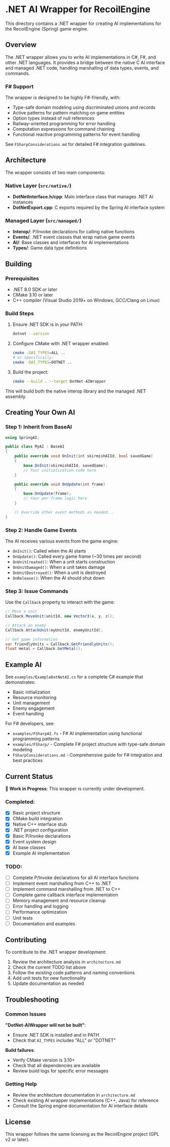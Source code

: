 # .NET AI Wrapper for RecoilEngine

This directory contains a .NET wrapper for creating AI implementations for the RecoilEngine (Spring) game engine.

## Overview

The .NET wrapper allows you to write AI implementations in C#, F#, and other .NET languages. It provides a bridge between the native C AI interface and managed .NET code, handling marshalling of data types, events, and commands.

### F# Support

The wrapper is designed to be highly F#-friendly, with:
- Type-safe domain modeling using discriminated unions and records
- Active patterns for pattern matching on game entities
- Option types instead of null references
- Railway-oriented programming for error handling
- Computation expressions for command chaining
- Functional reactive programming patterns for event handling

See `FSharpConsiderations.md` for detailed F# integration guidelines.

## Architecture

The wrapper consists of two main components:

### Native Layer (`src/native/`)
- **DotNetInterface.h/cpp**: Main interface class that manages .NET AI instances
- **DotNetExport.cpp**: C exports required by the Spring AI interface system

### Managed Layer (`src/managed/`)
- **Interop/**: P/Invoke declarations for calling native functions
- **Events/**: .NET event classes that wrap native game events
- **AI/**: Base classes and interfaces for AI implementations
- **Types/**: Game data type definitions

## Building

### Prerequisites
- .NET 8.0 SDK or later
- CMake 3.10 or later
- C++ compiler (Visual Studio 2019+ on Windows, GCC/Clang on Linux)

### Build Steps

1. Ensure .NET SDK is in your PATH:
   ```bash
   dotnet --version
   ```

2. Configure CMake with .NET wrapper enabled:
   ```bash
   cmake -DAI_TYPES=ALL ..
   # or specifically:
   cmake -DAI_TYPES=DOTNET ..
   ```

3. Build the project:
   ```bash
   cmake --build . --target DotNet-AIWrapper
   ```

This will build both the native interop library and the managed .NET assembly.

## Creating Your Own AI

### Step 1: Inherit from BaseAI

```csharp
using SpringAI;

public class MyAI : BaseAI
{
    public override void OnInit(int skirmishAIId, bool savedGame)
    {
        base.OnInit(skirmishAIId, savedGame);
        // Your initialization code here
    }

    public override void OnUpdate(int frame)
    {
        base.OnUpdate(frame);
        // Your per-frame logic here
    }

    // Override other event methods as needed...
}
```

### Step 2: Handle Game Events

The AI receives various events from the game engine:

- `OnInit()`: Called when the AI starts
- `OnUpdate()`: Called every game frame (~30 times per second)
- `OnUnitCreated()`: When a unit starts construction
- `OnUnitDamaged()`: When a unit takes damage
- `OnUnitDestroyed()`: When a unit is destroyed
- `OnRelease()`: When the AI should shut down

### Step 3: Issue Commands

Use the `Callback` property to interact with the game:

```csharp
// Move a unit
Callback.MoveUnit(unitId, new Vector3(x, y, z));

// Attack an enemy
Callback.AttackUnit(myUnitId, enemyUnitId);

// Get game information
var friendlyUnits = Callback.GetFriendlyUnits();
float metal = Callback.GetMetal();
```

## Example AI

See `examples/ExampleDotNetAI.cs` for a complete C# example that demonstrates:
- Basic initialization
- Resource monitoring
- Unit management
- Enemy engagement
- Event handling

For F# developers, see:
- `examples/FSharpAI.fs` - F# AI implementation using functional programming patterns
- `examples/FSharp/` - Complete F# project structure with type-safe domain modeling
- `FSharpConsiderations.md` - Comprehensive guide for F# integration and best practices

## Current Status

🔧 **Work in Progress**: This wrapper is currently under development.

### Completed:
- [x] Basic project structure
- [x] CMake build integration
- [x] Native C++ interface stub
- [x] .NET project configuration
- [x] Basic P/Invoke declarations
- [x] Event system design
- [x] AI base classes
- [x] Example AI implementation

### TODO:
- [ ] Complete P/Invoke declarations for all AI interface functions
- [ ] Implement event marshalling from C++ to .NET
- [ ] Implement command marshalling from .NET to C++
- [ ] Complete game callback interface implementation
- [ ] Memory management and resource cleanup
- [ ] Error handling and logging
- [ ] Performance optimization
- [ ] Unit tests
- [ ] Documentation and examples

## Contributing

To contribute to the .NET wrapper development:

1. Review the architecture analysis in `architecture.md`
2. Check the current TODO list above
3. Follow the existing code patterns and naming conventions
4. Add unit tests for new functionality
5. Update documentation as needed

## Troubleshooting

### Common Issues

**"DotNet-AIWrapper will not be built"**: 
- Ensure .NET SDK is installed and in PATH
- Check that `AI_TYPES` includes "ALL" or "DOTNET"

**Build failures**:
- Verify CMake version is 3.10+
- Check that all dependencies are available
- Review build logs for specific error messages

### Getting Help

- Review the architecture documentation in `architecture.md`
- Check existing AI wrapper implementations (C++, Java) for reference
- Consult the Spring engine documentation for AI interface details

## License

This wrapper follows the same licensing as the RecoilEngine project (GPL v2 or later).
